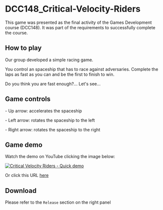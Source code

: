 # DCC148_Critical-Velocity-Riders

This game was presented as the final activity of the Games Development course (DCC148). It was part of the requirements to successfully complete the course.

## How to play

Our group developed a simple racing game.

You control an spaceship that has to race against adversaries. Complete the laps as fast as you can and be the first to finish to win.

Do you think you are fast enough?... Let's see...

## Game controls

\- Up arrow: accelerates the spaceship

\- Left arrow: rotates the spaceship to the left

\- Right arrow: rotates the spaceship to the right

## Game demo

Watch the demo on YouTube clicking the image below:

[![Critical Velocity Riders - Quick demo](https://img.youtube.com/vi/mOptUOhh_L0/0.jpg)](https://www.youtube.com/watch?v=mOptUOhh_L0)

Or click this URL [here](https://youtu.be/mOptUOhh_L0)

## Download

Please refer to the `Release` section on the right panel